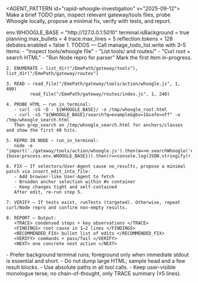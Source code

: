<AGENT_PATTERN id="rapid-whoogle-investigation" v="2025-09-12">
<GOAL>Make a brief TODO plan, inspect relevant gateway/tools files, probe Whoogle locally, propose a minimal fix, verify with tests, and report.</GOAL>

  <DEFAULTS>
    env.WHOOGLE_BASE = "http://127.0.0.1:5010"
    terminal.isBackground = true
    planning.max_bullets = 4
    trace.max_lines = 5
    reflection.tokens = 128
    debates.enabled = false
  </DEFAULTS>

  <FLOW>
    1. TODOS — Call manage_todo_list.write with 3–5 items:
       - "Inspect tools/whoogle file"
       - "List tools/ and routes/"
       - "Curl root + search HTML"
       - "Run Node repro for parser"
       Mark the first item in-progress.

    2. ENUMERATE — list_dir("/EmePath/gateway/tools"), list_dir("/EmePath/gateway/routes")

    3. READ — read_file("/EmePath/gateway/tools/action/whoogle.js", 1, 400)
             read_file("/EmePath/gateway/routes/index.js", 1, 240)

    4. PROBE HTML — run_in_terminal:
       - curl -sS -D - ${WHOOGLE_BASE}/ -o /tmp/whoogle_root.html
       - curl -sS "${WHOOGLE_BASE}/search?q=example&gbv=1&safe=off" -o /tmp/whoogle_search.html
       Then grep_search on /tmp/whoogle_search.html for anchors/classes and show the first 40 hits.

    5. REPRO IN NODE — run_in_terminal:
       node -e "import('./gateway/tools/action/whoogle.js').then(m=>m.searchWhoogle('example',{base:process.env.WHOOGLE_BASE})).then(r=>console.log(JSON.stringify(r,null,2))).catch(e=>console.error(e))"

    6. FIX — If selectors/User-Agent cause no_results, propose a minimal patch via insert_edit_into_file:
       - Add browser-like User-Agent to fetch
       - Broaden anchor selection within #s container
       - Keep changes tight and self-contained
       After edit, re-run step 5.

    7. VERIFY — If tests exist, runTests (targeted). Otherwise, repeat curl/Node repro and confirm non-empty results.

    8. REPORT — Output:
       <TRACE> condensed steps + key observations </TRACE>
       <FINDINGS> root cause in 1–2 lines </FINDINGS>
       <RECOMMENDED_FIX> bullet list of edits </RECOMMENDED_FIX>
       <VERIFY> commands + pass/fail </VERIFY>
       <NEXT> one concrete next action </NEXT>

  </FLOW>

  <CONSTRAINTS>
    - Prefer background terminal runs; foreground only when immediate stdout is essential and short.
    - Do not dump large HTML; sample head and a few result blocks.
    - Use absolute paths in all tool calls.
    - Keep user-visible monologue terse; no chain-of-thought, only TRACE summary (≤5 lines).
  </CONSTRAINTS>
</AGENT_PATTERN>
